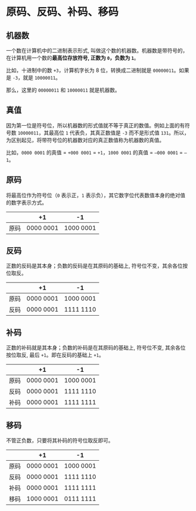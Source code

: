 # 原码、反码、补码、移码

## 机器数

一个数在计算机中的二进制表示形式, 叫做这个数的机器数。机器数是带符号的，在计算机用一个数的**最高位存放符号, 正数为 ```0```，负数为 ```1```**。

比如，十进制中的数 ```+3```，计算机字长为 8 位，转换成二进制就是 ```00000011```。如果是 ```-3```，就是 ```10000011```。

那么，这里的 ```00000011``` 和 ```10000011``` 就是机器数。

## 真值

因为第一位是符号位，所以机器数的形式值就不等于真正的数值。例如上面的有符号数 ```10000011```，其最高位 ```1``` 代表负，其真正数值是 ```-3``` 而不是形式值 ```131```。所以，为区别起见，将带符号位的机器数对应的真正数值称为机器数的真值。

比如，```0000 0001``` 的真值 = ```+000 0001``` = ```+1```，```1000 0001``` 的真值 = ```–000 0001``` = ```–1```。

## 原码

将最高位作为符号位（```0``` 表示正，```1``` 表示负），其它数字位代表数值本身的绝对值的数字表示方式。

||+1|-1|
|--|--|--|
|原码|0000 0001|1000 0001|

## 反码

正数的反码是其本身；负数的反码是在其原码的基础上, 符号位不变，其余各位按位取反。

||+1|-1|
|--|--|--|
|原码|0000 0001|1000 0001|
|反码|0000 0001|1111 1110|

## 补码

正数的补码就是其本身；负数的补码是在其原码的基础上, 符号位不变, 其余各位按位取反, 最后 ```+1```。即在反码的基础上 ```+1```。

||+1|-1|
|--|--|--|
|原码|0000 0001|1000 0001|
|反码|0000 0001|1111 1110|
|补码|0000 0001|1111 1111|

## 移码

不管正负数，只要将其补码的符号位取反即可。

||+1|-1|
|--|--|--|
|原码|0000 0001|1000 0001|
|反码|0000 0001|1111 1110|
|补码|0000 0001|1111 1111|
|移码|1000 0001|0111 1111|
